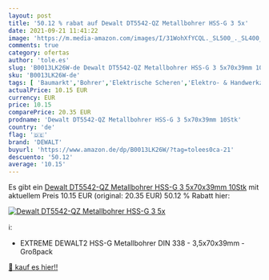 ```yaml
---
layout: post
title: '50.12 % rabat auf Dewalt DT5542-QZ Metallbohrer HSS-G 3 5x'
date: 2021-09-21 11:41:22
image: 'https://m.media-amazon.com/images/I/31WohXfYCQL._SL500_._SL400_.jpg'
comments: true
category: ofertas
author: 'tole.es'
slug: 'B0013LK26W-de Dewalt DT5542-QZ Metallbohrer HSS-G 3 5x70x39mm 10Stk'
sku: 'B0013LK26W-de'
tags: [ 'Baumarkt','Bohrer','Elektrische Scheren','Elektro- & Handwerkzeuge','Elektrowerkzeuge','Gewerbe, Industrie & Wissenschaft','Industriebohrer','Industrielle Schneidwerkzeuge','Metall- & Universalbohrer','Metall- & Universalbohrer-Sets','Zubehör für Elektrowerkzeuge','dewalt', ]
actualPrice: 10.15 EUR
currency: EUR
price: 10.15
comparePrice: 20.35 EUR
prodname: 'Dewalt DT5542-QZ Metallbohrer HSS-G 3 5x70x39mm 10Stk'
country: 'de'
flag: '🇩🇪'
brand: 'DEWALT'
buyurl: 'https://www.amazon.de/dp/B0013LK26W/?tag=tolees0ca-21'
descuento: '50.12'
average: '10.15'
---
```


Es gibt ein [Dewalt DT5542-QZ Metallbohrer HSS-G 3 5x70x39mm 10Stk](https://www.amazon.de/dp/B0013LK26W/?tag=tolees0ca-21) mit aktuellem Preis 10.15 EUR (original: 20.35 EUR) 50.12 % Rabatt hier:

[![Dewalt DT5542-QZ Metallbohrer HSS-G 3 5x](https://m.media-amazon.com/images/I/31WohXfYCQL._SL500_._SL400_.jpg)](https://www.amazon.de/dp/B0013LK26W/?tag=tolees0ca-21)

ℹ️:

- EXTREME DEWALT2 HSS-G Metallbohrer DIN 338 - 3,5x70x39mm - Großpack

[🛒 kauf es hier!!](https://www.amazon.de/dp/B0013LK26W/?tag=tolees0ca-21)
